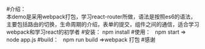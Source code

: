 #介绍：  
  本demo是采用webpack打包，学习react-router所做，语法是按照es6的语法，主要包括路由的切换，生命周期的介绍，表单的提交，组件之间的通信，适合学习webpack和学习react的初学者
#安装：
  npm install
#使用：   
  npm start => node app.js
#build：   
  npm run build =>webpack 打包
#感谢
